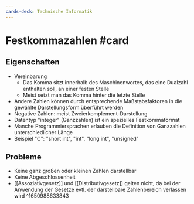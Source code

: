 ```yaml
---
cards-deck: Technische Informatik
---
```


# Festkommazahlen #card 
## Eigenschaften
- Vereinbarung
	- Das Komma sitzt innerhalb des Maschinenwortes, das eine Dualzahl enthalten soll, an einer festen Stelle
	- Meist setzt man das Komma hinter die letzte Stelle
- Andere Zahlen können durch entsprechende Maßstabsfaktoren in die gewählte Darstellungsform überführt werden
- Negative Zahlen: meist Zweierkomplement-Darstellung
- Datentyp "integer" (Ganzzahlen) ist ein spezielles Festkommaformat
- Manche Programmiersprachen erlauben die Definition von Ganzzahlen unterschiedlicher Länge
- Beispiel "C": "short int", "int", "long int", "unsigned"
## Probleme
- Keine ganz großen oder kleinen Zahlen darstellbar
- Keine Abgeschlossenheit
- [[Assoziativgesetz]] und [[Distributivgesetz]] gelten nicht, da bei der Anwendung der Gesetze evtl. der darstellbare Zahlenbereich verlassen wird
^1650988633843

